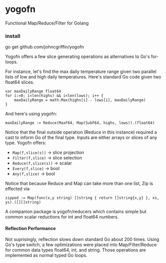 # yogofn
Functional Map/Reduce/Filter for Golang

### install
go get github.com/johncgriffin/yogofn

Yogofn offers a few slice generating operations as alternatives to Go's for-loops.

For instance, let's find the max daily temperature range given two parallel lists of low and high daily temperatures.
Here's standard Go code given two float64 slices.

```
var maxDailyRange float64
for i:=0; i<len(highs) && i<len(lows); i++ {
    maxDailyRange = math.Max(highs[i] - lows[i], maxDailyRange)
}
```
And here's using yogofn:
```
maxDailyRange := Reduce(MaxF64, Map(SubF64, highs, lows)).(float64)
```

Notice that the final outside operation (Reduce in this instance) required a cast to inform Go of the final type.  Inputs are either arrays or slices of any type.  Yogofn offers:

- ``Map(f,slice(s))`` -> slice projection
- ``Filter(f,slice)`` -> slice selection
- ``Reduce(f,slice(s))`` -> scalar
- ``Every(f,slice)`` -> bool 
- ``Any(f,slice)`` -> bool

Notice that because Reduce and Map can take more than one list, Zip is effected via

```
zipped := Map(func(x,y string) []string { return []string{x,y} }, xs, ys).([][]string)
```
A companion package is yogofn/reducers which contains simple but common scalar reductions for int and float64 numbers.

#### Reflection Performance

Not suprisingly, reflection slows down standard Go about 200 times.  Using Go's type switch, a few optimizations 
were placed into Map/Filter/Reduce 
for common data types float64, int, and string.  Those operations are implemented as normal typed Go loops.




